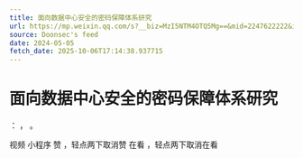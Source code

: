 ```yaml
---
title: 面向数据中心安全的密码保障体系研究
url: https://mp.weixin.qq.com/s?__biz=MzI5NTM4OTQ5Mg==&mid=2247622222&idx=3&sn=0c0faea975340000dab756db51907fc9
source: Doonsec's feed
date: 2024-05-05
fetch_date: 2025-10-06T17:14:38.937715
---
```


# 面向数据中心安全的密码保障体系研究

：
，
。

视频
小程序
赞
，轻点两下取消赞
在看
，轻点两下取消在看